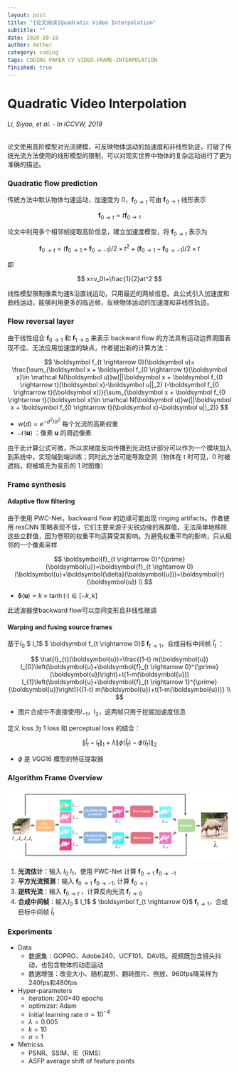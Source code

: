 ```yaml
---
layout: post
title: "[论文阅读]Quadratic Video Interpolation"
subtitle: ""
date: 2020-10-16
author: Aether
category: coding
tags: CODING PAPER CV VIDEO-FRAME-INTERPOLATION
finished: true
---
```


# Quadratic Video Interpolation

###### Li, Siyao, et al.  - In *ICCVW*, 2019



论文使⽤⾼阶模型对光流建模，可反映物体运动的加速度和⾮线性轨迹，打破了传统光流方法使用的线形模型的限制，可以对现实世界中物体的复杂运动进⾏了更为准确的描述。

### Quadratic flow prediction

传统方法中默认物体匀速运动，加速度为 0，$\boldsymbol f_{0 \rightarrow t}$ 可由 $\boldsymbol f_{0 \rightarrow 1}$ 线形表示


$$
\boldsymbol f_{0 \rightarrow t} = t\boldsymbol f_{0 \rightarrow 1}
$$


论文中利用多个相邻帧提取高阶信息，建立加速度模型，将 $\boldsymbol f_{0 \rightarrow t}$ 表示为


$$
\boldsymbol f_{0 \rightarrow t} = (\boldsymbol f_{0 \rightarrow 1}+\boldsymbol f_{0 \rightarrow -1})/2 \times t^2 + (\boldsymbol f_{0 \rightarrow 1}-\boldsymbol f_{0 \rightarrow -1})/2 \times t
$$



即


$$
x=v_0t+\frac{1}{2}at^2
$$


线性模型限制像素匀速&沿直线运动，只用最近的两帧信息。此公式引入加速度和曲线运动，能够利用更多的临近帧，反映物体运动的加速度和⾮线性轨迹。

### Flow reversal layer

由于线性组合 $\boldsymbol f_{0 \rightarrow 1}$ 和 $\boldsymbol f_{1 \rightarrow 0}$ 来表示 backward flow 的方法具有运动边界周围表现不佳、无法应用加速度的缺点，作者提出新的计算方法：


$$
\boldsymbol f_{t \rightarrow 0}(\boldsymbol u)=
	\frac{\sum_{\boldsymbol x + \boldsymbol f_{0 \rightarrow t}(\boldsymbol x)\in \mathcal N(\boldsymbol u)}w(||\boldsymbol x + \boldsymbol f_{0 \rightarrow t}(\boldsymbol x)-\boldsymbol u||_2)
(-\boldsymbol f_{0 \rightarrow t}(\boldsymbol x))}{\sum_{\boldsymbol x + \boldsymbol f_{0 \rightarrow t}(\boldsymbol x)\in \mathcal N(\boldsymbol u)}w(||\boldsymbol x + \boldsymbol f_{0 \rightarrow t}(\boldsymbol x)-\boldsymbol u||_2)}
$$



- $w(d)=e^{-d^2/\sigma ^2}$  每个光流的高斯权重
- $\mathcal N(\boldsymbol u)$ ：像素 $\boldsymbol u$ 的周边像素

由于此计算公式可微，所以求梯度反向传播到光流估计部分可以作为一个模块加入到系统中，实现端到端训练；同时此方法可能导致空洞（物体在 t 时可见，0 时被遮挡，将被填充为变形的 1 时图像）

### Frame synthesis

#### Adaptive flow filtering

由于使用 PWC-Net，backward flow 的边缘可能出现 ringing artifacts。作者使用 resCNN 策略表现不佳，它们主要来源于尖锐边缘的离群值，无法简单地移除这些立群值，因为卷积的权重平均运算受其影响。为避免权重平均的影响，只从相邻的一个像素采样


$$
\boldsymbol{f}_{t \rightarrow 0}^{\prime}(\boldsymbol{u})=\boldsymbol{f}_{t \rightarrow 0}(\boldsymbol{u}+\boldsymbol{\delta}(\boldsymbol{u}))+\boldsymbol{r}(\boldsymbol{u}) \\
$$



- $\boldsymbol \delta (\boldsymbol u) = k\times \tanh(·)∈[−k,k]$

此滤波器使backward flow可以空间变形且非线性微调

#### Warping and fusing source frames

基于$I_0$ $ I_1$ $ \boldsymbol f_{t \rightarrow 0}$ $\boldsymbol f_{t \rightarrow 1}$，合成目标中间帧 $\hat I_t$ ：


$$
\hat{I}_{t}(\boldsymbol{u})=\frac{(1-t) m(\boldsymbol{u}) I_{0}\left(\boldsymbol{u}+\boldsymbol{f}_{t \rightarrow 0}^{\prime}(\boldsymbol{u})\right)+t(1-m(\boldsymbol{u})) I_{1}\left(\boldsymbol{u}+\boldsymbol{f}_{t \rightarrow 1}^{\prime}(\boldsymbol{u})\right)}{(1-t) m(\boldsymbol{u})+t(1-m(\boldsymbol{u}))} \\
$$



- 图片合成中不直接使用$I_{-1}$，$I_2$，这两帧只用于挖掘加速度信息

定义 loss 为 1 loss 和 perceptual loss 的结合：


$$
\left\|\hat{I}_{t}-I_{t}\right\|_{1}+\lambda\left\|\phi\left(\hat{I}_{t}\right)-\phi\left(I_{t}\right)\right\|_{2}
$$



- $\phi$ 是 VGG16 模型的特征提取器

### Algorithm Frame Overview

![image-20201021033212451](./image-20201021033212451.png)

1. **光流估计**：输入 $I_0$ $I_1$，使用 PWC-Net 计算 $\boldsymbol f_{0 \rightarrow 1}$ $\boldsymbol f_{0 \rightarrow -1}$
2. **平方光流预测**：输入 $\boldsymbol f_{0 \rightarrow 1}$ $\boldsymbol f_{0 \rightarrow -1}$, 计算 $\boldsymbol f_{0 \rightarrow t}$ 
3. **逆转光流**：输入 $\boldsymbol f_{0 \rightarrow t}$ ，计算反向光流 $\boldsymbol f_{t \rightarrow 0}$ 
4. **合成中间帧**：输入$I_0$ $ I_1$ $ \boldsymbol f_{t \rightarrow 0}$ $\boldsymbol f_{t \rightarrow 1}$，合成目标中间帧 $\hat I_t$ 

### Experiments 

- Data
  - 数据集：GOPRO、Adobe240、UCF101、DAVIS。视频既包含镜头抖动，也包含物体的动态运动
  - 数据增强：改变大小、随机裁剪、翻转图片、倒放、960fps降采样为240fps和480fps
- Hyper-parameters
  - iteration: 200+40 epochs
  - optimizer: Adam
  - initial learning rate $\alpha = 10^{-4}$
  - $\lambda = 0.005$
  - $k = 10$
  - $\sigma = 1$ 
- Metricss
  - PSNR、SSIM、IE（RMS）
  - ASFP  average shift of feature points